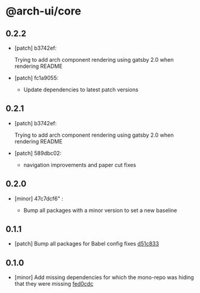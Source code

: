 # @arch-ui/core

## 0.2.2

- [patch] b3742ef:

  Trying to add arch component rendering using gatsby 2.0 when rendering README

- [patch] fc1a9055:

  - Update dependencies to latest patch versions

## 0.2.1

- [patch] b3742ef:

  Trying to add arch component rendering using gatsby 2.0 when rendering README

- [patch] 589dbc02:

  - navigation improvements and paper cut fixes

## 0.2.0

- [minor] 47c7dcf6"
  :

  - Bump all packages with a minor version to set a new baseline

## 0.1.1

- [patch] Bump all packages for Babel config fixes [d51c833](d51c833)

## 0.1.0

- [minor] Add missing dependencies for which the mono-repo was hiding that they were missing [fed0cdc](fed0cdc)
